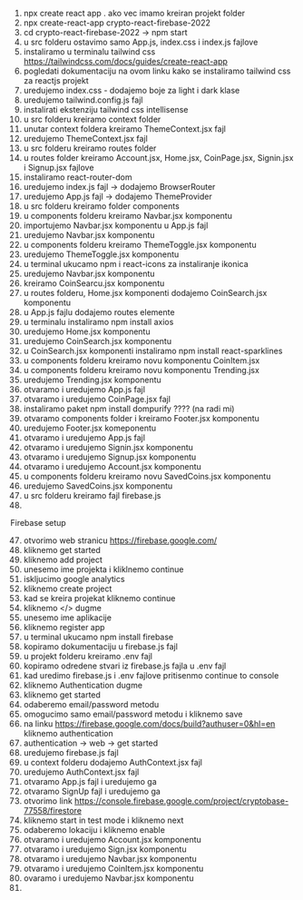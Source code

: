 1. npx create react app . ako vec imamo kreiran projekt folder
2. npx create-react-app crypto-react-firebase-2022
3. cd crypto-react-firebase-2022 -> npm start
4. u src folderu ostavimo samo App.js, index.css i index.js fajlove
5. instaliramo u terminalu tailwind css https://tailwindcss.com/docs/guides/create-react-app
6. pogledati dokumentaciju na ovom linku kako se instaliramo tailwind css za reactjs projekt
7. uredujemo index.css - dodajemo boje za light i dark klase
8. uredujemo tailwind.config.js fajl
9. instalirati ekstenziju tailwind css intellisense
10. u src folderu kreiramo context folder
11. unutar context foldera kreiramo ThemeContext.jsx fajl
12. uredujemo ThemeContext.jsx fajl
13. u src folderu kreiramo routes folder
14. u routes folder kreiramo Account.jsx, Home.jsx, CoinPage.jsx, Signin.jsx i Signup.jsx fajlove
15. instaliramo react-router-dom
16. uredujemo index.js fajl -> dodajemo BrowserRouter
17. uredujemo App.js fajl -> dodajemo ThemeProvider
18. u src folderu kreiramo folder components
19. u components folderu kreiramo Navbar.jsx komponentu
20. importujemo Navbar.jsx komponentu u App.js fajl
21. uredujemo Navbar.jsx komponentu
22. u components folderu kreiramo ThemeToggle.jsx komponentu
23. uredujemo ThemeToggle.jsx komponentu
24. u terminal ukucamo npm i react-icons za instaliranje ikonica
25. uredujemo Navbar.jsx komponentu
26. kreiramo CoinSearcu.jsx komponentu
27. u routes folderu, Home.jsx komponenti dodajemo CoinSearch.jsx komponentu
28. u App.js fajlu dodajemo routes elemente
29. u terminalu instaliramo npm install axios
30. uredujemo Home.jsx komponentu
31. uredujemo CoinSearch.jsx komponentu
32. u CoinSearch.jsx komponenti instaliramo npm install react-sparklines
33. u components folderu kreiramo novu komponentu CoinItem.jsx
34. u components folderu kreiramo novu komponentu Trending.jsx
35. uredujemo Trending.jsx komponentu
36. otvaramo i uredujemo App.js fajl
37. otvaramo i uredujemo CoinPage.jsx fajl
38. instaliramo paket npm install dompurify ???? (na radi mi)
39. otvaramo components folder i kreiramo Footer.jsx komponentu
40. uredujemo Footer.jsx komeponentu
41. otvaramo i uredujemo App.js fajl
42. otvaramo i uredujemo Signin.jsx komponentu
43. otvaramo i uredujemo Signup.jsx komponentu
44. otvaramo i uredujemo Account.jsx komponentu
45. u components folderu kreiramo novu SavedCoins.jsx komponentu
46. uredujemo SavedCoins.jsx komponentu
47. u src folderu kreiramo fajl firebase.js
48. 



Firebase setup


47. otvorimo web stranicu https://firebase.google.com/
48. kliknemo get started
49. kliknemo add project
50. unesemo ime projekta i kliklnemo continue
51. iskljucimo google analytics
52. kliknemo create project
53. kad se kreira projekat kliknemo continue
54. kliknemo </> dugme
55. unesemo ime aplikacije
56. kliknemo register app
57. u terminal ukucamo npm install firebase
58. kopiramo dokumentaciju u firebase.js fajl
59. u projekt folderu kreiramo .env fajl
60. kopiramo odredene stvari iz firebase.js fajla u .env fajl
61. kad uredimo firebase.js i .env fajlove pritisenmo continue to console
62. kliknemo Authentication dugme
63. kliknemo get started
64. odaberemo email/password metodu
65. omogucimo samo email/password metodu i kliknemo save
66. na linku https://firebase.google.com/docs/build?authuser=0&hl=en kliknemo authentication
67. authentication -> web -> get started
68. uredujemo firebase.js fajl 
69. u context folderu dodajemo AuthContext.jsx fajl
70. uredujemo AuthContext.jsx fajl
71. otvaramo App.js fajl i uredujemo ga
72. otvaramo SignUp fajl i uredujemo ga
72. otvorimo link https://console.firebase.google.com/project/cryptobase-77558/firestore
73. kliknemo start in test mode i kliknemo next
74. odaberemo lokaciju i kliknemo enable
75. otvaramo i uredujemo Account.jsx komponentu
76. otvaramo i uredujemo Sign.jsx komponentu
77. otvaramo i uredujemo Navbar.jsx komponentu
78. otvaramo i uredujemo CoinItem.jsx komponentu
79. ovaramo i uredujemo Navbar.jsx komponentu
80. 
